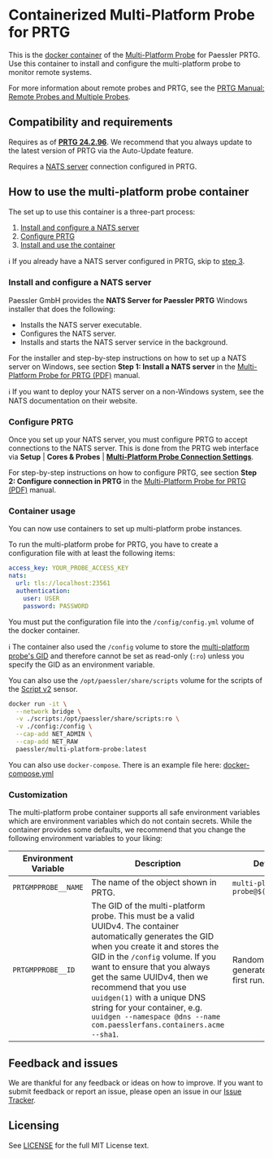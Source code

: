 # Containerized Multi-Platform Probe for PRTG

This is the [docker container][dockerhub] of the [Multi-Platform Probe] for Paessler PRTG.
Use this container to install and configure the multi-platform probe to monitor remote systems.

For more information about remote probes and PRTG, see the [PRTG Manual: Remote Probes and Multiple Probes][prtgmanual:probes].

  [dockerhub]: https://hub.docker.com/r/paessler/multi-platform-probe
  [Multi-Platform Probe]: https://kb.paessler.com/en/topic/90140
  [prtgmanual:probes]: https://www.paessler.com/manuals/prtg/remote_probes_and_multiple_probes

## Compatibility and requirements

Requires as of **[PRTG 24.2.96][prtg-96]**.
We recommend that you always update to the latest version of PRTG via the Auto-Update feature.

Requires a [NATS server](#install-and-configure-a-nats-server) connection configured in PRTG.

 [prtg-96]: https://www.paessler.com/prtg/history/stable#24.2.96.1315
 [manual]: https://paessler.canto.global/direct/document/qvou34dmut1uh0gg6mqee3ip2k/K-e9xGiEiT58XzlH3s_Nf-B3lVk/original?content-type=application%2Fpdf&name=Multi-Platform+Probe+Manual.pdf

## How to use the multi-platform probe container

The set up to use this container is a three-part process:

1. [Install and configure a NATS server](#install-and-configure-a-nats-server)
2. [Configure PRTG](#configure-prtg)
3. [Install and use the container](#container-usage)

ℹ️ If you already have a NATS server configured in PRTG, skip to [step 3](#container-usage).

### Install and configure a NATS server

Paessler GmbH provides the **NATS Server for Paessler PRTG** Windows installer that does the following:

* Installs the NATS server executable.
* Configures the NATS server.
* Installs and starts the NATS server service in the background.

For the installer and step-by-step instructions on how to set up a NATS server on Windows, see section **Step 1: Install a NATS server** in the [Multi-Platform Probe for PRTG (PDF)][manual] manual.

ℹ️ If you want to deploy your NATS server on a non-Windows system, see the NATS documentation on their website.

### Configure PRTG

Once you set up your NATS server, you must configure PRTG to accept connections to the NATS server.
This is done from the PRTG web interface via **Setup** | **Cores & Probes** | **[Multi-Platform Probe Connection Settings][prtg-manual:cores]**.

For step-by-step instructions on how to configure PRTG, see section **Step 2: Configure connection in PRTG** in the [Multi-Platform Probe for PRTG (PDF)][manual] manual.

 [prtg-manual:cores]: https://www.paessler.com/manuals/prtg/core_and_probes#multi_platform_probe_connection

### Container usage

You can now use containers to set up multi-platform probe instances.

To run the multi-platform probe for PRTG, you have to create a configuration file with at least the following items:

```yaml
access_key: YOUR_PROBE_ACCESS_KEY
nats:
  url: tls://localhost:23561
  authentication:
    user: USER
    password: PASSWORD
```

You must put the configuration file into the `/config/config.yml` volume of the docker container.

ℹ️ The  container also used the `/config` volume to store the [multi-platform probe's GID][GID] and therefore cannot be set as read-only (`:ro`) unless you specify the GID as an environment variable.

You can also use the `/opt/paessler/share/scripts` volume for the scripts of the [Script v2][prtgmanual:scriptv2] sensor.

[prtgmanual:scriptv2]: https://www.paessler.com/manuals/prtg/script_v2_sensor
[GID]: https://www.paessler.com/manuals/prtg/prtg_administration_tool_on_remote_probe_systems#:~:text=GID

```sh
docker run -it \
  --network bridge \
  -v ./scripts:/opt/paessler/share/scripts:ro \
  -v ./config:/config \
  --cap-add NET_ADMIN \
  --cap-add NET_RAW
  paessler/multi-platform-probe:latest
```

You can also use `docker-compose`. There is an example file here: [docker-compose.yml](docker-compose.yml)

### Customization

The multi-platform probe container supports all safe environment variables which are environment variables which do not contain secrets.
While the container provides some defaults, we recommend that you change the following environment variables to your liking:

| Environment Variable | Description | Default |
|--|--|--|
| `PRTGMPPROBE__NAME` | The name of the object shown in PRTG. | `multi-platform-probe@$(hostname)` |
| `PRTGMPPROBE__ID` | The GID of the multi-platform probe. This must be a valid UUIDv4. The container automatically generates the GID when you create it and stores the GID in the `/config` volume. If you want to ensure that you always get the same UUIDv4, then we recommend that you use `uuidgen(1)` with a unique DNS string for your container, e.g. `uuidgen --namespace @dns --name com.paesslerfans.containers.acme --sha1`. | Randomly generated on the first run. |


## Feedback and issues

We are thankful for any feedback or ideas on how to improve. If you want to submit feedback or report an issue, please open an issue in our [Issue Tracker].

 [Issue Tracker]: https://github.com/PaesslerAG/docker-multi-platform-probe/issues

## Licensing

See [LICENSE](./LICENSE) for the full MIT License text.
